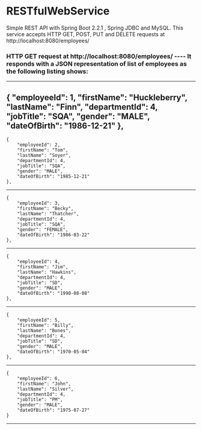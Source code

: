 # RESTfulWebService
Simple REST API with Spring Boot 2.2.1 , Spring JDBC and MySQL.
This service accepts HTTP GET, POST, PUT and DELETE requests at http://localhost:8080/employees/

<h3> HTTP GET request at http://localhost:8080/employees/
----
It responds with a JSON representation of list of employees as the following listing shows:

----
{
        "employeeId": 1,
        "firstName": "Huckleberry",
        "lastName": "Finn",
        "departmentId": 4,
        "jobTitle": "SQA",
        "gender": "MALE",
        "dateOfBirth": "1986-12-21"
    },
----
    {
        "employeeId": 2,
        "firstName": "Tom",
        "lastName": "Soyer",
        "departmentId": 4,
        "jobTitle": "SQA",
        "gender": "MALE",
        "dateOfBirth": "1985-12-21"
    },
----
    {
        "employeeId": 3,
        "firstName": "Becky",
        "lastName": "Thatcher",
        "departmentId": 4,
        "jobTitle": "SQA",
        "gender": "FEMALE",
        "dateOfBirth": "1986-03-22"
    },
----
    {
        "employeeId": 4,
        "firstName": "Jim",
        "lastName": "Hawkins",
        "departmentId": 4,
        "jobTitle": "SD",
        "gender": "MALE",
        "dateOfBirth": "1990-08-08"
    }, 
----
    {
        "employeeId": 5,
        "firstName": "Billy",
        "lastName": "Bones",
        "departmentId": 4,
        "jobTitle": "SD",
        "gender": "MALE",
        "dateOfBirth": "1970-05-04"
    }, 
----
    {
        "employeeId": 6,
        "firstName": "John",
        "lastName": "Silver",
        "departmentId": 4,
        "jobTitle": "PM",
        "gender": "MALE",
        "dateOfBirth": "1975-07-27"
    }
----
